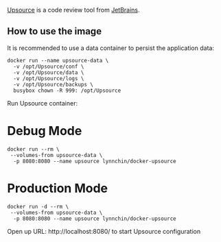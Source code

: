 [Upsource](https://www.jetbrains.com/upsource/) is a code review tool from [JetBrains](https://www.jetbrains.com/).

## How to use the image

It is recommended to use a data container to persist the application data:
```
docker run --name upsource-data \
  -v /opt/Upsource/conf \
  -v /opt/Upsource/data \
  -v /opt/Upsource/logs \
  -v /opt/Upsource/backups \
  busybox chown -R 999: /opt/Upsource
```
Run Upsource container:

# Debug Mode #

```
docker run --rm \ 
 --volumes-from upsource-data \
  -p 8080:8080 --name upsource lynnchin/docker-upsource
```
# Production Mode #
```
docker run -d --rm \ 
 --volumes-from upsource-data \
  -p 8080:8080 --name upsource lynnchin/docker-upsource
```

Open up URL: http://localhost:8080/ to start Upsource configuration
